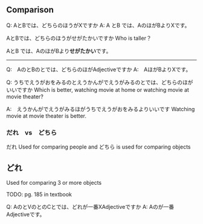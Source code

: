 
## Comparison
Q: AとBでは、どちらのほうがXですか
A: A とB では、AのほがBよりXです。

AとBでは、どちらのほうがせがたかいですか
Who is taller？

AとB では、AのほがBより**せがたかい**です。

---

Q:　AのとBのとでは、どちらのほがAdjectiveですか
A:　AほがBよりXです。

Q: うちでえうがおをみるのとえうかんがでえうがみるのとでは、どちらのほがいいですか 
Which is better, watching movie at home or watching movie at movie theater?

A:　えうかんがでえうがみるほがうちでえうがおをみるよりいいです
Watching movie at movie theater is better.

### だれ　vs　どちら
だれ Used for comparing people and どちら is used for comparing objects
## どれ
Used for comparing 3 or more objects

TODO: pg. 185 in textbook


Q: AのとVのとのCとでは、どれが一番XAdjectiveですか
A: Aのが一番Adjectiveです。